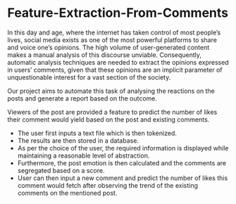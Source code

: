 # Feature-Extraction-From-Comments

In this day and age, where the internet has taken control of most people’s lives, social media exists as one of the most powerful platforms to share and voice one’s opinions. 
The high volume of user-generated content makes a manual analysis of this discourse unviable. Consequently, automatic analysis techniques are needed to extract the opinions expressed in users’ comments, given that these opinions are an implicit parameter of unquestionable interest for a vast section of the society. 

Our project aims to automate this task of analysing the reactions on the posts and generate a report based on the outcome. 

 Viewers of the post are provided a feature to predict the number of likes their comment would yield based on the post and existing comments. 
- The user first inputs a text file which is then tokenized.
- The results are then stored in a database.
- As per the choice of the user, the required information is displayed while maintaining a reasonable level of abstraction. 
- Furthermore, the post emotion is then calculated and the comments are segregated based on a score.  
- User can then input a new comment and predict the number of likes this comment would fetch after observing the trend of the existing comments on the mentioned post. 
